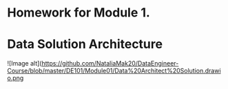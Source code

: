 # Homework for Module 1.
# Data Solution Architecture
![Image alt](https://github.com/NataliaMak20/DataEngineer-Course/blob/master/DE101/Module01/Data%20Architect%20Solution.drawio.png
